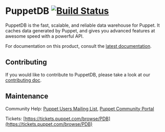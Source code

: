 # PuppetDB [![Build Status](https://travis-ci.com/puppetlabs/puppetdb.svg?branch=5.2.x)](https://travis-ci.com/puppetlabs/puppetdb)

[docs]: https://docs.puppet.com/puppetdb/latest
[contributing]: documentation/CONTRIBUTING.md
[users]: https://groups.google.com/forum/#!forum/puppet-users

PuppetDB is the fast, scalable, and reliable data warehouse for Puppet. It caches data generated by Puppet, and gives you advanced features at awesome speed with a powerful API.

For documentation on this product, consult the [latest documentation][docs].

## Contributing

If you would like to contribute to PuppetDB, please take a look at our [contributing doc][contributing].

## Maintenance

Community Help: [Puppet Users Mailing List][users], [Puppet Community Portal](https://puppet.com/community)

Tickets: [https://tickets.puppet.com/browse/PDB](https://tickets.puppet.com/browse/PDB)

